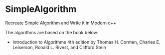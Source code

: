 # SimpleAlgorithm
Recreate Simple Algorithm and Write it in Modern c++


The algorithms are based on the book below:

 * Introduction to Algorithms 4th edition by Thomas H. Cormen, Charles E. Leiserson, Ronald L. Rivest, and Clifford Stein
